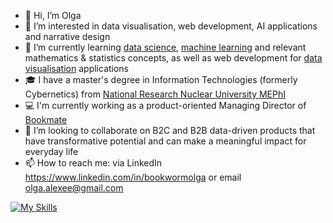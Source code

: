 - 👋 Hi, I’m Olga
- 👀 I’m interested in data visualisation, web development, AI applications and narrative design 
- 🌱 I’m currently learning <a href="https://www.ibm.com/topics/data-science#:~:text=Data%20science%20combines%20math%20and,decision%20making%20and%20strategic%20planning">data science</a>, <a href="https://www.ibm.com/topics/machine-learning">machine learning</a> and relevant mathematics & statistics concepts, as well as web development for <a href="https://www.ibm.com/topics/data-visualization">data visualisation</a> applications
- 🎓 I have a master's degree in Information Technologies (formerly Cybernetics) from <a href="https://en.wikipedia.org/wiki/Moscow_Engineering_Physics_Institute">National Research Nuclear University MEPhI</a>
- 💻 I'm currently working as a product-oriented Managing Director of <a href="https://bookmate.com">Bookmate</a>
- 💞️ I’m looking to collaborate on B2C and B2B data-driven products that have transformative potential and can make a meaningful impact for everyday life
- 📫 How to reach me: via LinkedIn https://www.linkedin.com/in/bookwormolga or email olga.alexee@gmail.com

[![My Skills](https://skillicons.dev/icons?i=html,css,js,py,webflow,visualstudio,vscode)](https://skillicons.dev)

<!---
olgaalexee/olgaalexee is a ✨ special ✨ repository because its `README.md` (this file) appears on your GitHub profile.
You can click the Preview link to take a look at your changes.
--->
